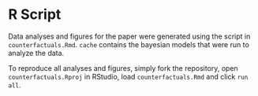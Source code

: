 # R Script

Data analyses and figures for the paper were generated using the script in `counterfactuals.Rmd`. `cache` contains the bayesian models that were run to analyze the data. 

To reproduce all analyses and figures, simply fork the repository, open `counterfactuals.Rproj` in RStudio, load `counterfactuals.Rmd` and click `run all`.